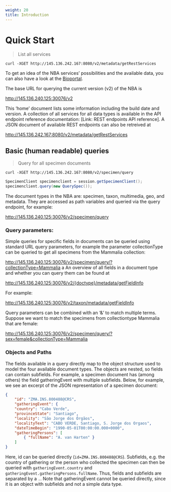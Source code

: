 ```yaml
---
weight: 20
title: Introduction
---
```


# Quick Start

> List all services

```cURL
curl -XGET http://145.136.242.167:8080/v2/metadata/getRestServices
```

To get an idea of the NBA services’ possibilities and the available data, you can also have a look at 
the [Bioportal](http://bioportal.naturalis.nl/). 

The base URL for querying the current version (v2) of the NBA is 

http://145.136.240.125:30076/v2
	
This ‘home’ document lists some information including the build date and version. 
A collection of all services for all data types is available in the API endpoint reference documentation: 
[Link: REST endpoints API reference]. A JSON document of available REST endpoints can also be retreived at

http://145.136.242.167:8080/v2/metadata/getRestServices

## Basic (human readable) queries

> Query for all specimen documents

```cURL
curl -XGET http://145.136.242.167:8080/v2/specimen/query
```
```java
SpecimenClient specimenclient = session.getSpecimenClient();		
specimenclient.query(new QuerySpec());						
```

The document types in the NBA are: specimen, taxon, multimedia, geo, and metadata. They are accessed as path variables and 
queried via the query endpoint, for example:

http://145.136.240.125:30076/v2/specimen/query


### Query parameters:
Simple queries for specific fields in documents can be queried using standard URL query parameters, for example the parameter 
collectionType can be queried to get all specimens from the Mammalia collection:

http://145.136.240.125:30076/v2/specimen/query/?collectionType=Mammalia
a
An overview of all fields in a document type and whether you can query them can be found at 

http://145.136.240.125:30076/v2/{doctype}/metadata/getFieldInfo 

For example: 

http://145.136.240.125:30076/v2/taxon/metadata/getFieldInfo 

Query parameters can be combined with an ‘&’ to match multiple terms. Suppose we want to match the specimens from 
collectiontype Mammalia that are female:

http://145.136.240.125:30076/v2/specimen/query/?sex=female&collectionType=Mammalia


### Objects and Paths
The fields available in a query directly map to the object structure used to model the four available document types. 
The objects are nested, so fields can contain subfields. For example, a specimen document has (among others) the 
field gatheringEvent with multiple subfields. Below, for example, we see an excerpt of the JSON representation of a specimen document:

```json
{
	"id": "ZMA.INS.800488@CRS",		
	"gatheringEvent": {
	"country": "Cabo Verde", 
	"provinceState": "Santiago", 
	"locality": "São Jorge dos Órgãos", 
	"localityText": "CABO VERDE, Santiago, S. Jorge dos Orgaos", 
	"dateTimeBegin": "1990-05-01T00:00:00.000+0000", 
	"gatheringPersons": [ 
		{ "fullName": "A. van Harten" } 
	]
}
```

Here, id can be queried directly (`id=ZMA.INS.800488@CRS`). Subfields, e.g. the country of gathering or the person who 
collected the specimen can then be queried with `gatheringEvent.country` and `gatheringEvent.gatheringPersons.fullName`. 
Thus, fields and subfields are separated by a `.`. Note that gatheringEvent cannot be queried directly, since it is an 
object with subfields and not a simple data type. 

